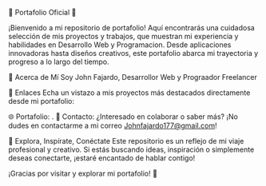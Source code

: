 🎨 Portafolio Oficial 🚀

¡Bienvenido a mi repositorio de portafolio! Aquí encontrarás una cuidadosa selección de mis proyectos y trabajos, que muestran mi experiencia y habilidades en Desarrollo Web y Programacion. Desde aplicaciones innovadoras hasta diseños creativos, este portafolio abarca mi trayectoria y progreso a lo largo del tiempo.

💼 Acerca de Mí
Soy John Fajardo, Desarrollor Web y Prograador Freelancer

🔗 Enlaces
Echa un vistazo a mis proyectos más destacados directamente desde mi portafolio:

🌐 Portafolio: .
📧 Contacto: ¿Interesado en colaborar o saber más? ¡No dudes en contactarme a mi correo Johnfajardo177@gmail.com!

📌 Explora, Inspírate, Conéctate
Este repositorio es un reflejo de mi viaje profesional y creativo. Si estás buscando ideas, inspiración o simplemente deseas conectarte, ¡estaré encantado de hablar contigo!

¡Gracias por visitar y explorar mi portafolio! 🙌

